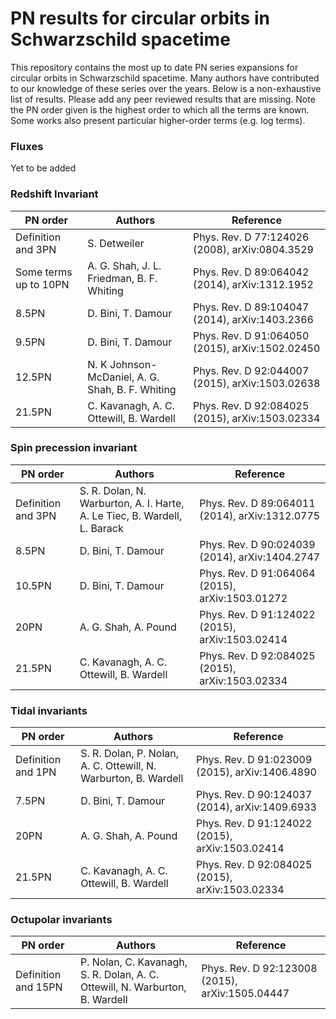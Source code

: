 # PN results for circular orbits in Schwarzschild spacetime

This repository contains the most up to date PN series expansions for circular orbits in Schwarzschild spacetime. Many authors have contributed to our knowledge of these series over the years. Below is a non-exhaustive list of results. Please add any peer reviewed results that are missing. Note the PN order given is the highest order to which all the terms are known. Some works also present particular higher-order terms (e.g. log terms).

### Fluxes

Yet to be added

### Redshift Invariant

| PN order 				| Authors								           | Reference                                       |
|-----------------------|--------------------------------------------------|-------------------------------------------------|
| Definition and 3PN 	| S. Detweiler							           | Phys. Rev. D 77:124026 (2008), arXiv:0804.3529  |
| Some terms up to 10PN | A. G. Shah, J. L. Friedman, B. F. Whiting        | Phys. Rev. D 89:064042 (2014), arXiv:1312.1952  |
| 8.5PN 				| D. Bini, T. Damour                               | Phys. Rev. D 89:104047 (2014), arXiv:1403.2366  |
| 9.5PN 				| D. Bini, T. Damour                               | Phys. Rev. D 91:064050 (2015), arXiv:1502.02450 |
| 12.5PN				| N. K Johnson-McDaniel, A. G. Shah, B. F. Whiting | Phys. Rev. D 92:044007 (2015), arXiv:1503.02638 |
| 21.5PN 				| C. Kavanagh, A. C. Ottewill, B. Wardell          | Phys. Rev. D 92:084025 (2015), arXiv:1503.02334 |

### Spin precession invariant

| PN order 				| Authors								    								| Reference										  |
|-----------------------|---------------------------------------------------------------------------|-------------------------------------------------|
| Definition and 3PN    | S. R. Dolan, N. Warburton, A. I. Harte, A. Le Tiec, B. Wardell, L. Barack | Phys. Rev. D 89:064011 (2014), arXiv:1312.0775  |
| 8.5PN					| D. Bini, T. Damour														| Phys. Rev. D 90:024039 (2014), arXiv:1404.2747  |
| 10.5PN				| D. Bini, T. Damour														| Phys. Rev. D 91:064064 (2015), arXiv:1503.01272 |
| 20PN					| A. G. Shah, A. Pound														| Phys. Rev. D 91:124022 (2015), arXiv:1503.02414 |
| 21.5PN				| C. Kavanagh, A. C. Ottewill, B. Wardell									| Phys. Rev. D 92:084025 (2015), arXiv:1503.02334 |

### Tidal invariants

| PN order 				| Authors								    								| Reference										  |
|-----------------------|---------------------------------------------------------------------------|-------------------------------------------------|
| Definition and 1PN    | S. R. Dolan, P. Nolan, A. C. Ottewill, N. Warburton, B. Wardell           | Phys. Rev. D 91:023009 (2015), arXiv:1406.4890  |
| 7.5PN                 | D. Bini, T. Damour                                                        | Phys. Rev. D 90:124037 (2014), arXiv:1409.6933  |
| 20PN                  | A. G. Shah, A. Pound	                                                    | Phys. Rev. D 91:124022 (2015), arXiv:1503.02414 |
| 21.5PN                | C. Kavanagh, A. C. Ottewill, B. Wardell                                   | Phys. Rev. D 92:084025 (2015), arXiv:1503.02334 |

### Octupolar invariants

| PN order 				| Authors								    								   | Reference										 |
|-----------------------|------------------------------------------------------------------------------|-------------------------------------------------|
| Definition and 15PN   | P. Nolan, C. Kavanagh, S. R. Dolan, A. C. Ottewill, N. Warburton, B. Wardell | Phys. Rev. D 92:123008 (2015), arXiv:1505.04447 |